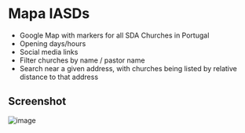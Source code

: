 # Mapa IASDs

- Google Map with markers for all SDA Churches in Portugal
- Opening days/hours
- Social media links
- Filter churches by name / pastor name
- Search near a given address, with churches being listed by relative distance to that address

## Screenshot

![image](https://user-images.githubusercontent.com/26873/182358498-3253628a-8827-4a56-ac60-db8365357df3.png)
